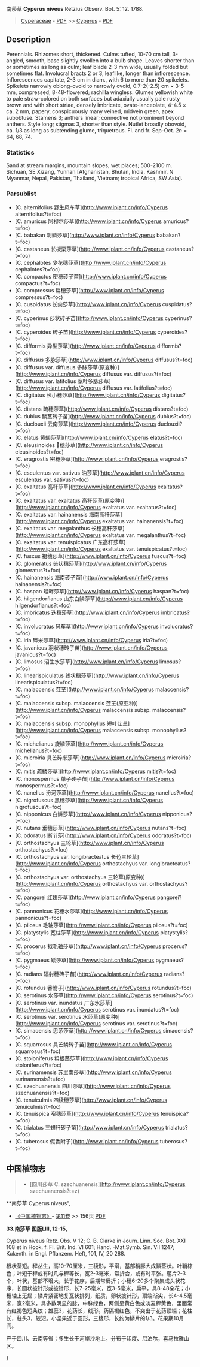 南莎草 **Cyperus niveus** Retzius Observ. Bot. 5: 12. 1788.

> [Cyperaceae](http://www.iplant.cn/info/Cyperaceae?t=foc) - [PDF](http://www.iplant.cn/foc/pdf/Cyperaceae.pdf) >> [Cyperus](http://www.iplant.cn/info/Cyperus?t=foc) - [PDF](http://www.iplant.cn/foc/pdf/Cyperus.pdf)

## Description

Perennials. Rhizomes short, thickened. Culms tufted, 10-70 cm tall, 3-angled, smooth, base slightly swollen into a bulb shape. Leaves shorter than or sometimes as long as culm; leaf blade 2-3 mm wide, usually folded but sometimes flat. Involucral bracts 2 or 3, leaflike, longer than inflorescence. Inflorescences capitate, 2-3 cm in diam., with 6 to more than 20 spikelets. Spikelets narrowly oblong-ovoid to narrowly ovoid, 0.7-2(-2.5) cm × 3-5 mm, compressed, 8-48-flowered; rachilla wingless. Glumes yellowish white to pale straw-colored on both surfaces but adaxially usually pale rusty brown and with short striae, densely imbricate, ovate-lanceolate, 4-4.5 × ca. 2 mm, papery, conspicuously many veined, midvein green, apex subobtuse. Stamens 3; anthers linear; connective not prominent beyond anthers. Style long; stigmas 3, shorter than style. Nutlet broadly obovoid, ca. 1/3 as long as subtending glume, triquetrous. Fl. and fr. Sep-Oct. 2*n* = 64, 68, 74.

### Statistics
Sand at stream margins, mountain slopes, wet places; 500-2100 m. Sichuan, SE Xizang, Yunnan [Afghanistan, Bhutan, India, Kashmir, N Myanmar, Nepal, Pakistan, Thailand, Vietnam; tropical Africa, SW Asia].

### Parsublist

* [C.  alternifolius  野生风车草](http://www.iplant.cn/info/Cyperus alternifolius?t=foc)
* [C.  amuricus  阿穆尔莎草](http://www.iplant.cn/info/Cyperus amuricus?t=foc)
* [C.  babakan  刺鳞莎草](http://www.iplant.cn/info/Cyperus babakan?t=foc)
* [C.  castaneus  长板栗莎草](http://www.iplant.cn/info/Cyperus castaneus?t=foc)
* [C.  cephalotes  少花穗莎草](http://www.iplant.cn/info/Cyperus cephalotes?t=foc)
* [C.  compactus  密穗砖子苗](http://www.iplant.cn/info/Cyperus compactus?t=foc)
* [C.  compressus  扁穗莎草](http://www.iplant.cn/info/Cyperus compressus?t=foc)
* [C.  cuspidatus  长尖莎草](http://www.iplant.cn/info/Cyperus cuspidatus?t=foc)
* [C.  cyperinus  莎状砖子苗](http://www.iplant.cn/info/Cyperus cyperinus?t=foc)
* [C.  cyperoides  砖子苗](http://www.iplant.cn/info/Cyperus cyperoides?t=foc)
* [C.  difformis  异型莎草](http://www.iplant.cn/info/Cyperus difformis?t=foc)
* [C.  diffusus  多脉莎草](http://www.iplant.cn/info/Cyperus diffusus?t=foc)
* [C.  diffusus var. diffusus  多脉莎草(原变种)](http://www.iplant.cn/info/Cyperus diffusus var. diffusus?t=foc)
* [C.  diffusus var. latifolius  宽叶多脉莎草](http://www.iplant.cn/info/Cyperus diffusus var. latifolius?t=foc)
* [C.  digitatus  长小穗莎草](http://www.iplant.cn/info/Cyperus digitatus?t=foc)
* [C.  distans  疏穗莎草](http://www.iplant.cn/info/Cyperus distans?t=foc)
* [C.  dubius  鳞茎砖子苗](http://www.iplant.cn/info/Cyperus dubius?t=foc)
* [C.  duclouxii  云南莎草](http://www.iplant.cn/info/Cyperus duclouxii?t=foc)
* [C.  elatus  黄翅莎草](http://www.iplant.cn/info/Cyperus elatus?t=foc)
* [C.  eleusinoides  穗莎草](http://www.iplant.cn/info/Cyperus eleusinoides?t=foc)
* [C.  eragrostis  密穗莎草](http://www.iplant.cn/info/Cyperus eragrostis?t=foc)
* [C.  esculentus var. sativus  油莎草](http://www.iplant.cn/info/Cyperus esculentus var. sativus?t=foc)
* [C.  exaltatus  高秆莎草](http://www.iplant.cn/info/Cyperus exaltatus?t=foc)
* [C.  exaltatus var. exaltatus  高秆莎草(原变种)](http://www.iplant.cn/info/Cyperus exaltatus var. exaltatus?t=foc)
* [C.  exaltatus var. hainanensis  海南高秆莎草](http://www.iplant.cn/info/Cyperus exaltatus var. hainanensis?t=foc)
* [C.  exaltatus var. megalanthus  长穗高秆莎草](http://www.iplant.cn/info/Cyperus exaltatus var. megalanthus?t=foc)
* [C.  exaltatus var. tenuispicatus  广东高秆莎草](http://www.iplant.cn/info/Cyperus exaltatus var. tenuispicatus?t=foc)
* [C.  fuscus  褐穗莎草](http://www.iplant.cn/info/Cyperus fuscus?t=foc)
* [C.  glomeratus  头状穗莎草](http://www.iplant.cn/info/Cyperus glomeratus?t=foc)
* [C.  hainanensis  海南砖子苗](http://www.iplant.cn/info/Cyperus hainanensis?t=foc)
* [C.  haspan  畦畔莎草](http://www.iplant.cn/info/Cyperus haspan?t=foc)
* [C.  hilgendorfianus  山东白鳞莎草](http://www.iplant.cn/info/Cyperus hilgendorfianus?t=foc)
* [C.  imbricatus  迭穗莎草](http://www.iplant.cn/info/Cyperus imbricatus?t=foc)
* [C.  involucratus  风车草](http://www.iplant.cn/info/Cyperus involucratus?t=foc)
* [C.  iria  碎米莎草](http://www.iplant.cn/info/Cyperus iria?t=foc)
* [C.  javanicus  羽状穗砖子苗](http://www.iplant.cn/info/Cyperus javanicus?t=foc)
* [C.  limosus  沼生水莎草](http://www.iplant.cn/info/Cyperus limosus?t=foc)
* [C.  linearispiculatus  线状穗莎草](http://www.iplant.cn/info/Cyperus linearispiculatus?t=foc)
* [C.  malaccensis  茳芏](http://www.iplant.cn/info/Cyperus malaccensis?t=foc)
* [C.  malaccensis subsp. malaccensis  茳芏(原亚种)](http://www.iplant.cn/info/Cyperus malaccensis subsp. malaccensis?t=foc)
* [C.  malaccensis subsp. monophyllus  短叶茳芏](http://www.iplant.cn/info/Cyperus malaccensis subsp. monophyllus?t=foc)
* [C.  michelianus  旋鳞莎草](http://www.iplant.cn/info/Cyperus michelianus?t=foc)
* [C.  microiria  具芒碎米莎草](http://www.iplant.cn/info/Cyperus microiria?t=foc)
* [C.  mitis  疏鳞莎草](http://www.iplant.cn/info/Cyperus mitis?t=foc)
* [C.  monospermus  单子砖子苗](http://www.iplant.cn/info/Cyperus monospermus?t=foc)
* [C.  nanellus  汾河莎草](http://www.iplant.cn/info/Cyperus nanellus?t=foc)
* [C.  nigrofuscus  黑穗莎草](http://www.iplant.cn/info/Cyperus nigrofuscus?t=foc)
* [C.  nipponicus  白鳞莎草](http://www.iplant.cn/info/Cyperus nipponicus?t=foc)
* [C.  nutans  垂穗莎草](http://www.iplant.cn/info/Cyperus nutans?t=foc)
* [C.  odoratus  断节莎](http://www.iplant.cn/info/Cyperus odoratus?t=foc)
* [C.  orthostachyus  三轮草](http://www.iplant.cn/info/Cyperus orthostachyus?t=foc)
* [C.  orthostachyus var. longibracteatus  长苞三轮草](http://www.iplant.cn/info/Cyperus orthostachyus var. longibracteatus?t=foc)
* [C.  orthostachyus var. orthostachyus  三轮草(原变种)](http://www.iplant.cn/info/Cyperus orthostachyus var. orthostachyus?t=foc)
* [C.  pangorei  红翅莎草](http://www.iplant.cn/info/Cyperus pangorei?t=foc)
* [C.  pannonicus  花穗水莎草](http://www.iplant.cn/info/Cyperus pannonicus?t=foc)
* [C.  pilosus  毛轴莎草](http://www.iplant.cn/info/Cyperus pilosus?t=foc)
* [C.  platystylis  宽柱莎草](http://www.iplant.cn/info/Cyperus platystylis?t=foc)
* [C.  procerus  拟毛轴莎草](http://www.iplant.cn/info/Cyperus procerus?t=foc)
* [C.  pygmaeus  矮莎草](http://www.iplant.cn/info/Cyperus pygmaeus?t=foc)
* [C.  radians  辐射穗砖子苗](http://www.iplant.cn/info/Cyperus radians?t=foc)
* [C.  rotundus  香附子](http://www.iplant.cn/info/Cyperus rotundus?t=foc)
* [C.  serotinus  水莎草](http://www.iplant.cn/info/Cyperus serotinus?t=foc)
* [C.  serotinus var. inundatus  广东水莎草](http://www.iplant.cn/info/Cyperus serotinus var. inundatus?t=foc)
* [C.  serotinus var. serotinus  水莎草(原变种)](http://www.iplant.cn/info/Cyperus serotinus var. serotinus?t=foc)
* [C.  simaoensis  思茅莎草](http://www.iplant.cn/info/Cyperus simaoensis?t=foc)
* [C.  squarrosus  具芒鳞砖子苗](http://www.iplant.cn/info/Cyperus squarrosus?t=foc)
* [C.  stoloniferus  粗根茎莎草](http://www.iplant.cn/info/Cyperus stoloniferus?t=foc)
* [C.  surinamensis  苏里南莎草](http://www.iplant.cn/info/Cyperus surinamensis?t=foc)
* [C.  szechuanensis  四川莎草](http://www.iplant.cn/info/Cyperus szechuanensis?t=foc)
* [C.  tenuiculmis  四稜穗莎草](http://www.iplant.cn/info/Cyperus tenuiculmis?t=foc)
* [C.  tenuispica  窄穗莎草](http://www.iplant.cn/info/Cyperus tenuispica?t=foc)
* [C.  trialatus  三翅秆砖子苗](http://www.iplant.cn/info/Cyperus trialatus?t=foc)
* [C.  tuberosus  假香附子](http://www.iplant.cn/info/Cyperus tuberosus?t=foc)

## 中国植物志

> * [四川莎草  C.  szechuanensis](http://www.iplant.cn/info/Cyperus szechuanensis?t=z)


**南莎草 Cyperus niveus",

* [《中国植物志》](http://www.iplant.cn/frps)- [第11卷](http://www.iplant.cn/frps/vol/11) >> 156页 [PDF](http://www.iplant.cn/frps/pdf/11/156.pdf)


**33.南莎草 图版LIII, 12-15,**

Cyperus niveus Retz. Obs. V 12; C. B. Clarke in Journ. Linn. Soc. Bot. XXI 108 et in Hook. f. Fl. Brit. Ind. VI 601; Hand. -Mzt.Symb. Sin. VII 1247; Kukenth. in Engl. Pflanzenr. Heft, 101, IV, 20 288.

根状茎短。稈丛生，高10-70厘米，三稜形，平滑，基部稍膨大成鳞茎状。叶鞘棕色；叶短于稈或有时几与稈等长，宽2-3毫米，常折合，或有时平张。苞片2-3个，叶状，基部不增大，长于花序，后期常反折；小穗6-20多个聚集成头状花序，长圆状披针形或披针形，长7-25毫米，宽3-5毫米，扁平，具8-48朵花；小穗轴上无翅；鳞片紧密地复瓦状排列，纸质，卵状披针形，顶端渐尖，长4-4.5毫米，宽2毫米，具多数明显的脉，中脉绿色，两侧呈黄白色或淡麦稈黄色，里面常有红褐色短条纹；雄蕊3，花药长，线形。药隔褐红色，不突出于花药顶端；花柱长，柱头3，较短。小坚果近于圆形，三稜形，长约为鳞片的1/3。花果期10月间。

产于四川、云南等省；多生长于河岸沙地上。分布于印度、尼泊尔，喜马拉雅山区。

}